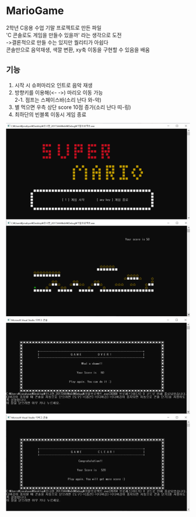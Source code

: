 # MarioGame
2학년 C응용 수업 기말 프로젝트로 만든 파일  
'C 콘솔로도 게임을 만들수 있을까' 라는 생각으로 도전  
->결론적으로 만들 수는 있지만 퀄리티가 아쉽다  
콘솔만으로 음악재생, 색깔 변환, xy축 이동을 구현할 수 있음을 배움  

## 기능
1. 시작 시 슈퍼마리오 인트로 음악 재생
2. 방향키를 이용해(<- ->) 마리오 이동 가능  
2-1. 점프는 스페이스바(소리 난다 와-악)
3. 별 먹으면 우측 상단 score 10점 증가(소리 난다 띠-링)
4. 최하단의 빈블록 이동시 게임 종료

![start](./image/start.PNG)
![play](./image/play.PNG)
![gameover](./image/gameover.PNG)
![gameclear](./image/gameclear.PNG)  
  

